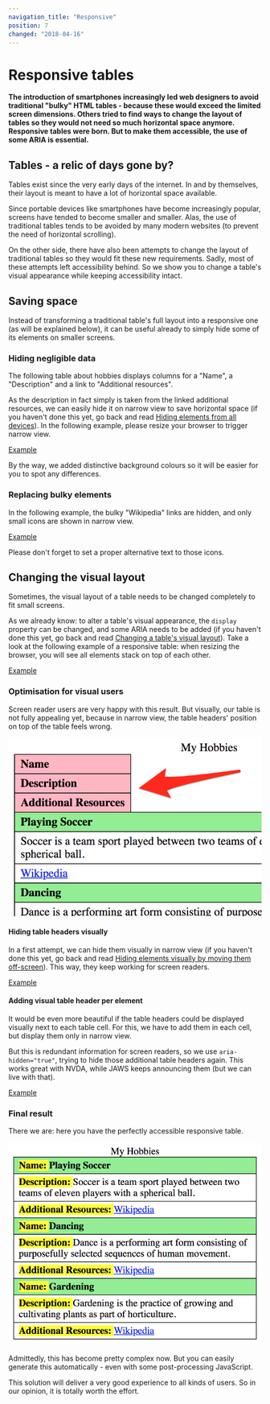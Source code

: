 ```yaml
---
navigation_title: "Responsive"
position: 7
changed: "2018-04-16"
---
```


# Responsive tables

**The introduction of smartphones increasingly led web designers to avoid traditional "bulky" HTML tables - because these would exceed the limited screen dimensions. Others tried to find ways to change the layout of tables so they would not need so much horizontal space anymore. Responsive tables were born. But to make them accessible, the use of some ARIA is essential.**

## Tables - a relic of days gone by?

Tables exist since the very early days of the internet. In and by themselves, their layout is meant to have a lot of horizontal space available.

Since portable devices like smartphones have become increasingly popular, screens have tended to become smaller and smaller. Alas, the use of traditional tables tends to be avoided by many modern websites (to prevent the need of horizontal scrolling).

On the other side, there have also been attempts to change the layout of traditional tables so they would fit these new requirements. Sadly, most of these attempts left accessibility behind. So we show you to change a table's visual appearance while keeping accessibility intact.

## Saving space

Instead of transforming a traditional table's full layout into a responsive one (as will be explained below), it can be useful already to simply hide some of its elements on smaller screens.

### Hiding negligible data

The following table about hobbies displays columns for a "Name", a "Description" and a link to "Additional resources".

As the description in fact simply is taken from the linked additional resources, we can easily hide it on narrow view to save horizontal space (if you haven't done this yet, go back and read [Hiding elements from all devices](/examples/hiding-elements/from-all-devices)). In the following example, please resize your browser to trigger narrow view.

[Example](_examples/table-with-hidden-column-in-narrow-view)

By the way, we added distinctive background colours so it will be easier for you to spot any differences.

### Replacing bulky elements

In the following example, the bulky "Wikipedia" links are hidden, and only small icons are shown in narrow view.

[Example](_examples/table-with-smaller-elements-in-narrow-view)

Please don't forget to set a proper alternative text to those icons.

## Changing the visual layout

Sometimes, the visual layout of a table needs to be changed completely to fit small screens.

As we already know: to alter a table's visual appearance, the `display` property can be changed, and some ARIA needs to be added (if you haven't done this yet, go back and read [Changing a table's visual layout](/examples/tables/layout-changes)). Take a look at the following example of a responsive table: when resizing the browser, you will see all elements stack on top of each other.

[Example](_examples/table-with-block-elements-in-narrow-view)

### Optimisation for visual users

Screen reader users are very happy with this result. But visually, our table is not fully appealing yet, because in narrow view, the table headers' position on top of the table feels wrong.

![Strange position of table headers](_media/strange-position-of-table-headers.png)

#### Hiding table headers visually

In a first attempt, we can hide them visually in narrow view (if you haven't done this yet, go back and read [Hiding elements visually by moving them off-screen](/examples/hiding-elements/visually)). This way, they keep working for screen readers.

[Example](_examples/table-with-visually-hidden-headers-in-narrow-view)

#### Adding visual table header per element

It would be even more beautiful if the table headers could be displayed visually next to each table cell. For this, we have to add them in each cell, but display them only in narrow view.

But this is redundant information for screen readers, so we use `aria-hidden="true"`, trying to hide those additional table headers again. This works great with NVDA, while JAWS keeps announcing them (but we can live with that).

[Example](_examples/table-with-added-headers-in-narrow-view)

### Final result

There we are: here you have the perfectly accessible responsive table.

![The perfect responsive table](_media/the-perfect-responsive-table.png)

Admittedly, this has become pretty complex now. But you can easily generate this automatically - even with some post-processing JavaScript.

This solution will deliver a very good experience to all kinds of users. So in our opinion, it is totally worth the effort.